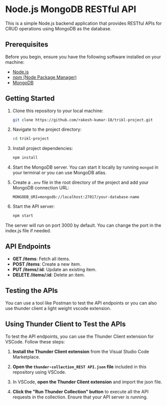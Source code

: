 # Node.js MongoDB RESTful API

This is a simple Node.js backend application that provides RESTful APIs for CRUD operations using MongoDB as the database.

## Prerequisites

Before you begin, ensure you have the following software installed on your machine:

- [Node.js](https://nodejs.org/)
- [npm (Node Package Manager)](https://www.npmjs.com/)
- [MongoDB](https://www.mongodb.com/)

## Getting Started

1. Clone this repository to your local machine:

   ```bash
   git clone https://github.com/rakesh-kumar-18/trikl-project.git
   ```
   
2. Navigate to the project directory:

   ```bash
   cd trikl-project
   ```
   
3. Install project dependencies:

   ```bash
   npm install
   ```
   
4. Start the MongoDB server. You can start it locally by running `mongod` in your terminal or you can use MongoDB atlas.

5. Create a `.env` file in the root directory of the project and add your MongoDB connection URL:

   ```env
   MONGODB_URI=mongodb://localhost:27017/your-database-name
   ```
   
6. Start the API server:

   ```bash
   npm start
   ```
   
The server will run on port 3000 by default. You can change the port in the index.js file if needed.

## API Endpoints

- **GET /items**: Fetch all items.
- **POST /items**: Create a new item.
- **PUT /items/:id**: Update an existing item.
- **DELETE /items/:id**: Delete an item.
  
## Testing the APIs

You can use a tool like Postman to test the API endpoints or you can also use thunder client a light weight vscode extension.

## Using Thunder Client to Test the APIs

To test the API endpoints, you can use the Thunder Client extension for VSCode. Follow these steps:

1. **Install the Thunder Client extension** from the Visual Studio Code Marketplace.

2. **Open the `thunder-collection_REST API.json` file** included in this repository using VSCode.

3. In VSCode, **open the Thunder Client extension** and import the json file.

4. **Click the "Run Thunder Collection" button** to execute all the API requests in the collection. Ensure that your API server is running.

